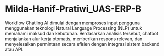 # Milda-Hanif-Pratiwi_UAS-ERP-B
Workflow Chatling AI dimulai dengan memproses input pengguna menggunakan teknologi Natural Language Processing (NLP) untuk memahami maksud dan kebutuhan. Berdasarkan analisis tersebut, chatbot menjalankan alur kerja otomatis, memberikan respons relevan, dan menyelesaikan permintaan secara efisien dengan integrasi sistem backend atau API.
